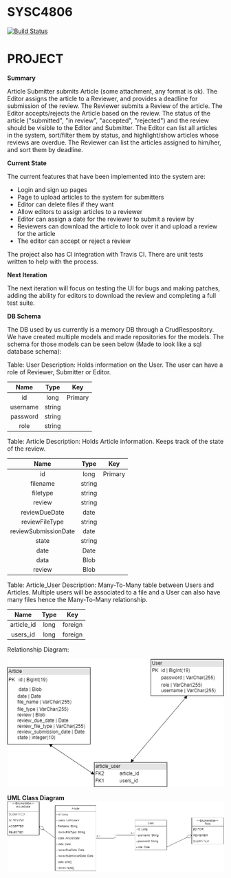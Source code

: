 # SYSC4806
[![Build Status](https://travis-ci.org/DanGravel/SYSC4806.svg?branch=master)](https://travis-ci.org/DanGravel/SYSC4806)
# PROJECT
**Summary**

Article Submitter submits Article (some attachment, any format is ok). The Editor assigns the article to a Reviewer, and provides a deadline for submission of the review. The Reviewer submits a Review of the article. The Editor accepts/rejects the Article based on the review. The status of the article ("submitted", "in review", "accepted", "rejected") and the review should be visible to the Editor and Submitter. The Editor can list all articles in the system, sort/filter them by status, and highlight/show articles whose reviews are overdue. The Reviewer can list the articles assigned to him/her, and sort them by deadline.

**Current State**

The current features that have been implemented into the system are:
- Login and sign up pages
- Page to upload articles to the system for submitters
- Editor can delete files if they want
- Allow editors to assign articles to a reviewer
- Editor can assign a date for the reviewer to submit a review by
- Reviewers can download the article to look over it and upload a review for the article
- The editor can accept or reject a review

The project also has CI integration with Travis CI. There are unit tests written to help with the process.

**Next Iteration**

The next iteration will focus on testing the UI for bugs and making patches, adding the ability for editors to download the review and completing a full test suite.

**DB Schema**

The DB used by us currently is a memory DB through a CrudRespository. We have created multiple models and made repositories for the models. 
The schema for those models can be seen below (Made to look like a sql database schema):

Table: User
Description: Holds information on the User. The user can have a role of Reviewer, Submitter or Editor.

| Name      | Type    | Key      |
|:---------:|:-------:|:--------:|
| id        | long    | Primary  |
| username  | string  |          |
| password  | string  |          |
| role      | string  |          |
 
Table: Article
Description: Holds Article information. Keeps track of the state of the review.

| Name                 | Type    | Key      |
|:--------------------:|:-------:|:--------:|
| id                   | long    | Primary  |
| filename             | string  |          |
| filetype             | string  |          |
| review               | string  |          |
| reviewDueDate        | date    |          |
| reviewFileType       | string  |          |
| reviewSubmissionDate | date    |          |
| state                | string  |          |   
| date                 | Date    |          |   
| data                 | Blob    |          |
| review               | Blob    |          |

Table: Article_User
Description: Many-To-Many table between Users and Articles. Multiple users will be associated to a file and a User can also have many files hence the Many-To-Many relationship.

| Name        | Type    | Key      |
|:-----------:|:-------:|:--------:|
| article_id  | long    | foreign  |
| users_id    | long    | foreign  |

Relationship Diagram: 

![](Project/UML%20Images/DBDiagram%20(1).png)

**UML Class Diagram**
![](Project/UML%20Images/ClassDiagram%20(1).png)
